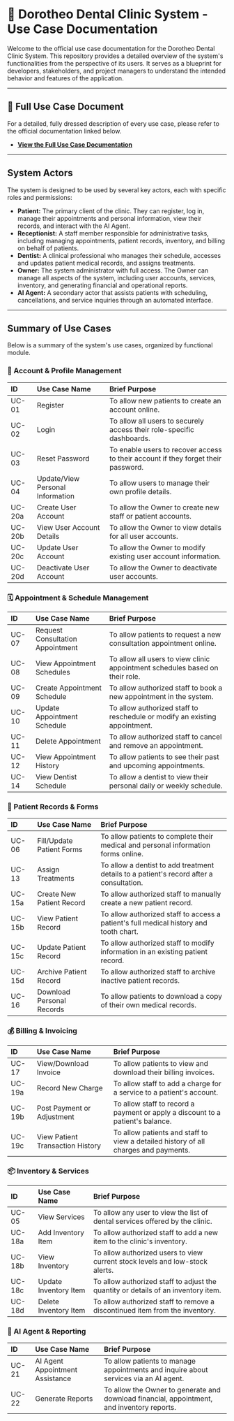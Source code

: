 # 🦷 Dorotheo Dental Clinic System - Use Case Documentation

Welcome to the official use case documentation for the Dorotheo Dental Clinic System. This repository provides a detailed overview of the system's functionalities from the perspective of its users. It serves as a blueprint for developers, stakeholders, and project managers to understand the intended behavior and features of the application.

---

## 📄 Full Use Case Document

For a detailed, fully dressed description of every use case, please refer to the official documentation linked below.

* **[View the Full Use Case Documentation](https://docs.google.com/document/d/1-4n2-5-u2-0-3-4-5-6-7-8-9-0-a-b-c-d-e-f-g-h/edit?usp=sharing)**

---

## System Actors

The system is designed to be used by several key actors, each with specific roles and permissions:

* **Patient:** The primary client of the clinic. They can register, log in, manage their appointments and personal information, view their records, and interact with the AI Agent.
* **Receptionist:** A staff member responsible for administrative tasks, including managing appointments, patient records, inventory, and billing on behalf of patients.
* **Dentist:** A clinical professional who manages their schedule, accesses and updates patient medical records, and assigns treatments.
* **Owner:** The system administrator with full access. The Owner can manage all aspects of the system, including user accounts, services, inventory, and generating financial and operational reports.
* **AI Agent:** A secondary actor that assists patients with scheduling, cancellations, and service inquiries through an automated interface.

---

## Summary of Use Cases

Below is a summary of the system's use cases, organized by functional module.

### 👤 Account & Profile Management
| ID | Use Case Name | Brief Purpose |
| :-- | :--- | :--- |
| UC-01 | Register | To allow new patients to create an account online. |
| UC-02 | Login | To allow all users to securely access their role-specific dashboards. |
| UC-03 | Reset Password | To enable users to recover access to their account if they forget their password. |
| UC-04 | Update/View Personal Information | To allow users to manage their own profile details. |
| UC-20a | Create User Account | To allow the Owner to create new staff or patient accounts. |
| UC-20b | View User Account Details | To allow the Owner to view details for all user accounts. |
| UC-20c | Update User Account | To allow the Owner to modify existing user account information. |
| UC-20d | Deactivate User Account | To allow the Owner to deactivate user accounts. |

### 🗓️ Appointment & Schedule Management
| ID | Use Case Name | Brief Purpose |
| :-- | :--- | :--- |
| UC-07 | Request Consultation Appointment | To allow patients to request a new consultation appointment online. |
| UC-08 | View Appointment Schedules | To allow all users to view clinic appointment schedules based on their role. |
| UC-09 | Create Appointment Schedule | To allow authorized staff to book a new appointment in the system. |
| UC-10 | Update Appointment Schedule | To allow authorized staff to reschedule or modify an existing appointment. |
| UC-11 | Delete Appointment | To allow authorized staff to cancel and remove an appointment. |
| UC-12 | View Appointment History | To allow patients to see their past and upcoming appointments. |
| UC-14 | View Dentist Schedule | To allow a dentist to view their personal daily or weekly schedule. |

### 📄 Patient Records & Forms
| ID | Use Case Name | Brief Purpose |
| :-- | :--- | :--- |
| UC-06 | Fill/Update Patient Forms | To allow patients to complete their medical and personal information forms online. |
| UC-13 | Assign Treatments | To allow a dentist to add treatment details to a patient's record after a consultation. |
| UC-15a | Create New Patient Record | To allow authorized staff to manually create a new patient record. |
| UC-15b | View Patient Record | To allow authorized staff to access a patient's full medical history and tooth chart. |
| UC-15c | Update Patient Record | To allow authorized staff to modify information in an existing patient record. |
| UC-15d | Archive Patient Record | To allow authorized staff to archive inactive patient records. |
| UC-16 | Download Personal Records | To allow patients to download a copy of their own medical records. |

### 💰 Billing & Invoicing
| ID | Use Case Name | Brief Purpose |
| :-- | :--- | :--- |
| UC-17 | View/Download Invoice | To allow patients to view and download their billing invoices. |
| UC-19a | Record New Charge | To allow staff to add a charge for a service to a patient's account. |
| UC-19b | Post Payment or Adjustment | To allow staff to record a payment or apply a discount to a patient's balance. |
| UC-19c | View Patient Transaction History | To allow patients and staff to view a detailed history of all charges and payments. |

### 📦 Inventory & Services
| ID | Use Case Name | Brief Purpose |
| :-- | :--- | :--- |
| UC-05 | View Services | To allow any user to view the list of dental services offered by the clinic. |
| UC-18a | Add Inventory Item | To allow authorized staff to add a new item to the clinic's inventory. |
| UC-18b | View Inventory | To allow authorized users to view current stock levels and low-stock alerts. |
| UC-18c | Update Inventory Item | To allow authorized staff to adjust the quantity or details of an inventory item. |
| UC-18d | Delete Inventory Item | To allow authorized staff to remove a discontinued item from the inventory. |

### 🤖 AI Agent & Reporting
| ID | Use Case Name | Brief Purpose |
| :-- | :--- | :--- |
| UC-21 | AI Agent Appointment Assistance | To allow patients to manage appointments and inquire about services via an AI agent. |
| UC-22 | Generate Reports | To allow the Owner to generate and download financial, appointment, and inventory reports. |